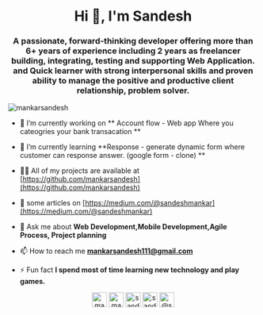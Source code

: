 <h1 align="center">Hi 👋, I'm Sandesh</h1>
<h3 align="center">A passionate, forward-thinking developer offering more than 6+ years of experience including 2 years as freelancer building, integrating, testing and supporting Web Application. and Quick learner with strong interpersonal skills and proven ability to manage the positive and productive client relationship, problem solver.</h3>

<p align="left"> <img src="https://komarev.com/ghpvc/?username=mankarsandesh" alt="mankarsandesh" /> </p>

- 🔭 I’m currently working on ** Account flow - Web app Where you cateogries your bank transacation **

- 🌱 I’m currently learning **Response - generate dynamic form where customer can response answer. (google form - clone) **

- 👨‍💻 All of my projects are available at [https://github.com/mankarsandesh](https://github.com/mankarsandesh)

- 📝 some articles on [https://medium.com/@sandeshmankar](https://medium.com/@sandeshmankar)

- 💬 Ask me about **Web Development,Mobile Development,Agile Process, Project planning**

- 📫 How to reach me **mankarsandesh111@gmail.com**

- ⚡ Fun fact **I spend most of time learning new technology and play games.**

<p align="center">
<a href="https://dev.to/mankarsandesh" target="blank"><img align="center" src="https://cdn.jsdelivr.net/npm/simple-icons@3.0.1/icons/dev-dot-to.svg" alt="mankarsandesh" height="30" width="30" /></a>
<a href="https://linkedin.com/in/mankarsandesh" target="blank"><img align="center" src="https://cdn.jsdelivr.net/npm/simple-icons@3.0.1/icons/linkedin.svg" alt="mankarsandesh" height="30" width="30" /></a>
<a href="https://stackoverflow.com/users/3264580/sandesh-mankar" target="blank"><img align="center" src="https://cdn.jsdelivr.net/npm/simple-icons@3.0.1/icons/stackoverflow.svg" alt="sandesh-mankar" height="30" width="30" /></a>
<a href="https://instagram.com/sandesh_mankar" target="blank"><img align="center" src="https://cdn.jsdelivr.net/npm/simple-icons@3.0.1/icons/instagram.svg" alt="sandesh_mankar" height="30" width="30" /></a>
<a href="https://medium.com/@sandeshmankar" target="blank"><img align="center" src="https://cdn.jsdelivr.net/npm/simple-icons@3.0.1/icons/medium.svg" alt="@sandeshmankar" height="30" width="30" /></a>
</p>
